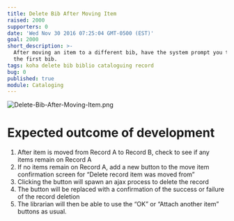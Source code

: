 ```yaml
---
title: Delete Bib After Moving Item
raised: 2000
supporters: 0
date: 'Wed Nov 30 2016 07:25:04 GMT-0500 (EST)'
goal: 2000
short_description: >-
  After moving an item to a different bib, have the system prompt you to delete
  the first bib.
tags: koha delete bib biblio cataloguing record
bug: 0
published: true
module: Cataloging
---
```


![Delete-Bib-After-Moving-Item.png]({{site.baseurl}}/source/images/Delete-Bib-After-Moving-Item.png)

# Expected outcome of development

1. After item is moved from Record A to Record B, check to see if any items remain on Record A
2. If no items remain on Record A, add a new button to the move item confirmation screen for “Delete record item was moved from”
3. Clicking the button will spawn an ajax process to delete the record
4. The button will be replaced with a confirmation of the success or failure of the record deletion
5. The librarian will then be able to use the “OK” or “Attach another item” buttons as usual.
